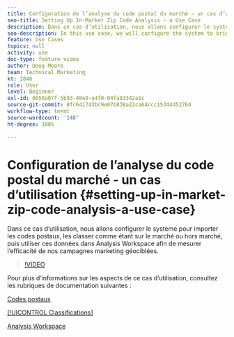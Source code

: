 ```yaml
---
title: Configuration de l’analyse du code postal du marché - un cas d’utilisation
seo-title: Setting Up In-Market Zip Code Analysis - a Use Case
description: Dans ce cas d’utilisation, nous allons configurer le système pour importer les codes postaux, les classer comme étant sur le marché ou hors marché, puis utiliser ces données dans Analysis Workspace afin de mesurer l’efficacité de nos campagnes marketing géociblées.
seo-description: In this use case, we will configure the system to bring in zip codes, classify them as in-market or out-of-market, and then use this data in Analysis Workspace so that we can see the effectiveness of our geo-targeted marketing campaigns.
feature: Use Cases
topics: null
activity: use
doc-type: feature video
author: Doug Moore
team: Technical Marketing
kt: 2846
role: User
level: Beginner
exl-id: 0650a07f-5b93-40e0-a4f0-04fa83342a1c
source-git-commit: 8fc641743bc9e07b838a22ca64ccc15344d52764
workflow-type: tm+mt
source-wordcount: '148'
ht-degree: 100%

---
```


# Configuration de l’analyse du code postal du marché - un cas d’utilisation {#setting-up-in-market-zip-code-analysis-a-use-case}

Dans ce cas d’utilisation, nous allons configurer le système pour importer les codes postaux, les classer comme étant sur le marché ou hors marché, puis utiliser ces données dans Analysis Workspace afin de mesurer l’efficacité de nos campagnes marketing géociblées.

>[!VIDEO](https://video.tv.adobe.com/v/27052/?quality=12&learn=on)

Pour plus d’informations sur les aspects de ce cas d’utilisation, consultez les rubriques de documentation suivantes :

[Codes postaux](https://experienceleague.adobe.com/docs/analytics/components/dimensions/zip-code.html?lang=fr)

[[!UICONTROL Classifications]](https://experienceleague.adobe.com/docs/analytics/components/classifications/c-classifications.html?lang=fr)

[Analysis Workspace](https://experienceleague.adobe.com/docs/analytics/analyze/analysis-workspace/home.html?lang=fr)
